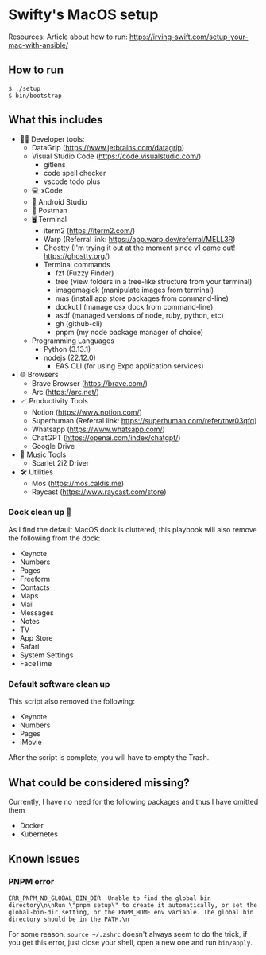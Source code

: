 # Swifty's MacOS setup

Resources:
Article about how to run: https://irving-swift.com/setup-your-mac-with-ansible/

## How to run

```
$ ./setup
$ bin/bootstrap
```

## What this includes

 - 👨‍💻 Developer tools:
   - DataGrip (https://www.jetbrains.com/datagrip)
   - Visual Studio Code (https://code.visualstudio.com/)
     - gitlens
     - code spell checker
     - vscode todo plus
   - 💻 xCode
   - 📱 Android Studio
   - 🚀 Postman
   - 🖥️ Terminal
     - iterm2 (https://iterm2.com/)  
     - Warp (Referral link: https://app.warp.dev/referral/MELL3R)
     - Ghostty (I'm trying it out at the moment since v1 came out! https://ghostty.org/)
     - Terminal commands
       - fzf (Fuzzy Finder)
       - tree (view folders in a tree-like structure from your terminal)
       - imagemagick (manipulate images from terminal)
       - mas (install app store packages from command-line)
       - dockutil (manage osx dock from command-line)
       - asdf (managed versions of node, ruby, python, etc)
       - gh (github-cli)
       - pnpm (my node package manager of choice)
   - Programming Languages
     - Python (3.13.1)
     - nodejs (22.12.0)
       - EAS CLI (for using Expo application services)
 - 🌐 Browsers
   - Brave Browser (https://brave.com/)
   - Arc (https://arc.net/)
 - 📈 Productivity Tools
   - Notion (https://www.notion.com/)
   - Superhuman (Referral link: https://superhuman.com/refer/tnw03qfq)
   - Whatsapp (https://www.whatsapp.com/)
   - ChatGPT (https://openai.com/index/chatgpt/)
   - Google Drive
 - 🎼 Music Tools
   - Scarlet 2i2 Driver
 - 🛠️ Utilities
   - Mos (https://mos.caldis.me)
   - Raycast (https://www.raycast.com/store)
 
### Dock clean up 🧹

As I find the default MacOS dock is cluttered, this playbook will also remove the following from the dock:
- Keynote
- Numbers
- Pages
- Freeform
- Contacts
- Maps
- Mail
- Messages
- Notes
- TV
- App Store
- Safari
- System Settings
- FaceTime

### Default software clean up

This script also removed the following:
- Keynote
- Numbers
- Pages
- iMovie

After the script is complete, you will have to empty the Trash.
 
## What could be considered missing?

Currently, I have no need for the following packages and thus I have omitted them

- Docker
- Kubernetes

## Known Issues

### PNPM error

```
ERR_PNPM_NO_GLOBAL_BIN_DIR  Unable to find the global bin directory\n\nRun \"pnpm setup\" to create it automatically, or set the global-bin-dir setting, or the PNPM_HOME env variable. The global bin directory should be in the PATH.\n
```

For some reason, `source ~/.zshrc` doesn't always seem to do the trick, if you get this error, just close your shell, open a new one and run `bin/apply`. 
